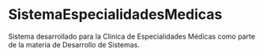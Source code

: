 # SistemaEspecialidadesMedicas
Sistema desarrollado para la Clínica de Especialidades Médicas como parte de la materia de Desarrollo de Sistemas.
